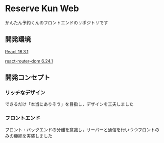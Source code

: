 # Reserve Kun Web

かんたん予約くんのフロントエンドのリポジトリです

## 開発環境

[React 18.3.1](https://ja.react.dev/)

[react-router-dom 6.24.1](https://reactrouter.com/en/main)

## 開発コンセプト

### リッチなデザイン

できるだけ「本当にありそう」を目指し，デザインを工夫しました

### フロントエンド

フロント・バックエンドの分離を意識し，サーバーと通信を行いつつフロントのみの機能を実装しました

